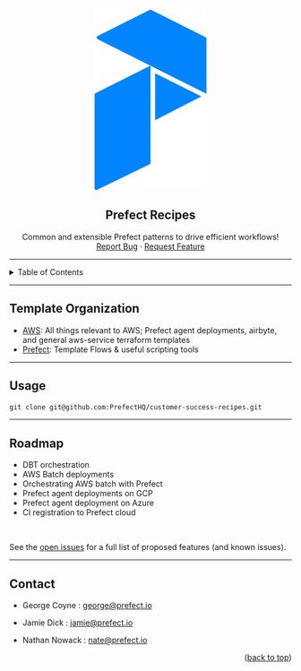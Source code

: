 <div id="top"></div>

<!-- PROJECT LOGO -->
<br />
<div align="center">
  <a href="https://github.com/PrefectHQ/customer-success-recipes">
    <img src="imgs/prefect_logo.png" alt="Logo" width="200">
  </a>

<h2 align="center">Prefect Recipes</h2>

  <p align="center">
    Common and extensible Prefect patterns to drive efficient workflows! 
    <!-- <br />
    <a href="??"><strong>Explore prod use-cases »</strong></a>
    <br /> -->
    <br />
    <a href="https://github.com/PrefectHQ/customer-success-recipes/issues">Report Bug</a>
    ·
    <a href="https://github.com/PrefectHQ/customer-success-recipes/issues">Request Feature</a>
  </p>
</div>

<hr>

<!-- TABLE OF CONTENTS -->
<details>
  <summary>Table of Contents</summary>
  <ol>
    <li><a href="#recipes">Featured Recipes</a> </li>
    <li>
      <a href="#tools">Tools</a>
    </li>
    <li><a href="#usage">Usage</a></li>
    <li><a href="#roadmap">Roadmap</a></li>
    <li><a href="#contact">Contact</a></li>
  </ol>
</details>

<hr>

## Template Organization

- [AWS](aws/): All things relevant to AWS; Prefect agent deployments, airbyte, and general aws-service terraform templates
- [Prefect](prefect/): Template Flows & useful scripting tools

<hr>

<!-- USAGE EXAMPLES -->
## Usage

```console 
git clone git@github.com:PrefectHQ/customer-success-recipes.git
```

<hr>

## Roadmap

- DBT orchestration
- AWS Batch deployments 
- Orchestrating AWS batch with Prefect
- Prefect agent deployments on GCP
- Prefect agent deployment on Azure
- CI registration to Prefect cloud

<br>

See the [open issues](https://github.com/PrefectHQ/customer-success-recipes/issues) for a full list of proposed features (and known issues).


<hr>

<!-- CONTACT -->
## Contact
- George Coyne : george@prefect.io

- Jamie Dick : jamie@prefect.io

- Nathan Nowack : nate@prefect.io

<p align="right">(<a href="#top">back to top</a>)</p>
